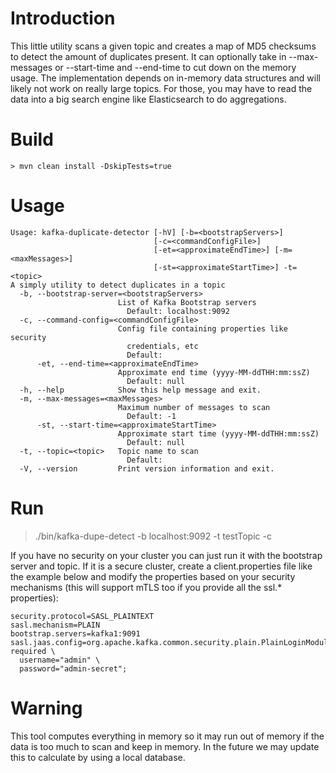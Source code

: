 # Introduction

This little utility scans a given topic and creates a map of MD5 checksums to detect the amount of duplicates present. It can optionally take in --max-messages or --start-time and --end-time
to cut down on the memory usage. The implementation depends on in-memory data structures and will likely not work on really large topics. For those, you may have to read the data into a big
search engine like Elasticsearch to do aggregations. 

# Build

```
> mvn clean install -DskipTests=true
``` 

# Usage

```
Usage: kafka-duplicate-detector [-hV] [-b=<bootstrapServers>]
                                [-c=<commandConfigFile>]
                                [-et=<approximateEndTime>] [-m=<maxMessages>]
                                [-st=<approximateStartTime>] -t=<topic>
A simply utility to detect duplicates in a topic
  -b, --bootstrap-server=<bootstrapServers>
                        List of Kafka Bootstrap servers
                          Default: localhost:9092
  -c, --command-config=<commandConfigFile>
                        Config file containing properties like security
                          credentials, etc
                          Default:
      -et, --end-time=<approximateEndTime>
                        Approximate end time (yyyy-MM-ddTHH:mm:ssZ)
                          Default: null
  -h, --help            Show this help message and exit.
  -m, --max-messages=<maxMessages>
                        Maximum number of messages to scan
                          Default: -1
      -st, --start-time=<approximateStartTime>
                        Approximate start time (yyyy-MM-ddTHH:mm:ssZ)
                          Default: null
  -t, --topic=<topic>   Topic name to scan
                          Default:
  -V, --version         Print version information and exit.
```


# Run
> ./bin/kafka-dupe-detect -b localhost:9092 -t testTopic -c <client config file>

If you have no security on your cluster you can just run it with the bootstrap server and topic. If it is a secure cluster, create a client.properties file like the example below and modify the properties based on your security mechanisms (this will support mTLS too if you provide all the ssl.* properties):

```
security.protocol=SASL_PLAINTEXT
sasl.mechanism=PLAIN
bootstrap.servers=kafka1:9091
sasl.jaas.config=org.apache.kafka.common.security.plain.PlainLoginModule required \
  username="admin" \
  password="admin-secret";
```

# Warning

This tool computes everything in memory so it may run out of memory if the data is too much to scan and keep in memory. In the future we may update this to calculate by using a local database.


